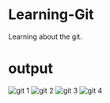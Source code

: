 # Learning-Git
Learning about the git.
# output
![git 1](https://user-images.githubusercontent.com/98968856/188594103-39208548-d1bc-4d80-be12-bf9d69786997.jpeg)
![git 2](https://user-images.githubusercontent.com/98968856/188594460-cbbaa4f9-a79c-4d39-8ee3-208c982f6b4b.jpeg)
![git 3](https://user-images.githubusercontent.com/98968856/188594484-c9e46872-9fe5-4bd9-8a15-5766b3f37a33.jpeg)
![git 4](https://user-images.githubusercontent.com/98968856/188594497-a58ceb84-2080-43c6-b195-61f77ff46e10.jpeg)
